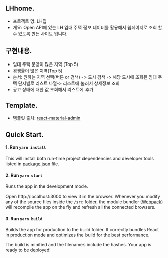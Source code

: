 ## LHhome.
- 프로젝트 명: LH집
- 개요: Open API에 있는 LH 임대 주택 정보 데이터를 활용해서 웹페이지로 조회 할 수 있도록 만든 사이트 입니다.


## 구현내용.
- 임대 주택 분양이 많은 지역 (Top 5)
- 경쟁률이 많은 지역(Top 5)
- 순서: 원하는 지역 선택(버튼 or 검색) -> 도시 검색 -> 해당 도시에 조회된 임대 주택 단지별로 리스트 나열-> 리스트에 눌러서 상세정보 조회
- 공고 상태에 대한 값 조회해서 리스트에 추가


## Template.
- 템플릿 출처: [react-material-admin](https://github.com/flatlogic/react-material-admin)


## Quick Start.

#### 1. Run `yarn install`

This will install both run-time project dependencies and developer tools listed
in [package.json](package.json) file.

#### 2. Run `yarn start`

Runs the app in the development mode.

Open http://localhost:3000 to view it in the browser. Whenever you modify any of the source files inside the `/src` folder,
the module bundler ([Webpack](http://webpack.github.io/)) will recompile the
app on the fly and refresh all the connected browsers.

#### 3. Run `yarn build`

Builds the app for production to the build folder.
It correctly bundles React in production mode and optimizes the build for the best performance.

The build is minified and the filenames include the hashes.
Your app is ready to be deployed!
